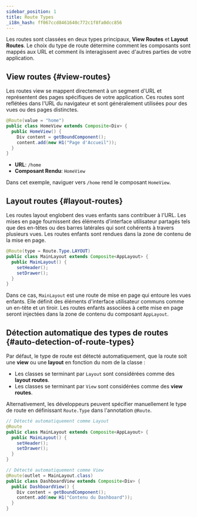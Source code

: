 ```yaml
---
sidebar_position: 1
title: Route Types
_i18n_hash: ff067ccd8461640c772c1f8fa0dcc856
---
```

Les routes sont classées en deux types principaux, **View Routes** et **Layout Routes**. Le choix du type de route détermine comment les composants sont mappés aux URL et comment ils interagissent avec d'autres parties de votre application.

## View routes {#view-routes}

Les routes view se mappent directement à un segment d'URL et représentent des pages spécifiques de votre application. Ces routes sont reflétées dans l'URL du navigateur et sont généralement utilisées pour des vues ou des pages distinctes.

```java
@Route(value = "home")
public class HomeView extends Composite<Div> {
  public HomeView() {
    Div content = getBoundComponent();
    content.add(new H1("Page d'Accueil"));
  }
}
```

- **URL**: `/home`
- **Composant Rendu**: `HomeView`

Dans cet exemple, naviguer vers `/home` rend le composant `HomeView`.

## Layout routes {#layout-routes}

Les routes layout englobent des vues enfants sans contribuer à l'URL. Les mises en page fournissent des éléments d'interface utilisateur partagés tels que des en-têtes ou des barres latérales qui sont cohérents à travers plusieurs vues. Les routes enfants sont rendues dans la zone de contenu de la mise en page.

```java
@Route(type = Route.Type.LAYOUT)
public class MainLayout extends Composite<AppLayout> {
  public MainLayout() {
    setHeader();
    setDrawer();
  }
}
```

Dans ce cas, `MainLayout` est une route de mise en page qui entoure les vues enfants. Elle définit des éléments d'interface utilisateur communs comme un en-tête et un tiroir. Les routes enfants associées à cette mise en page seront injectées dans la zone de contenu du composant `AppLayout`.

## Détection automatique des types de routes {#auto-detection-of-route-types}

Par défaut, le type de route est détecté automatiquement, que la route soit une **view** ou une **layout** en fonction du nom de la classe :

- Les classes se terminant par `Layout` sont considérées comme des **layout routes**.
- Les classes se terminant par `View` sont considérées comme des **view routes**.

Alternativement, les développeurs peuvent spécifier manuellement le type de route en définissant `Route.Type` dans l'annotation `@Route`.

```java
// Détecté automatiquement comme Layout
@Route
public class MainLayout extends Composite<AppLayout> {
  public MainLayout() {
    setHeader();
    setDrawer();
  }
}
```

```java
// Détecté automatiquement comme View
@Route(outlet = MainLayout.class)
public class DashboardView extends Composite<Div> {
  public DashboardView() {
    Div content = getBoundComponent();
    content.add(new H1("Contenu du Dashboard"));
  }
}
```
